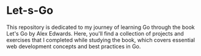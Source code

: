 # Let-s-Go
This repository is dedicated to my journey of learning Go through the book Let's Go by Alex Edwards. Here, you'll find a collection of projects and exercises that I completed while studying the book, which covers essential web development concepts and best practices in Go.
